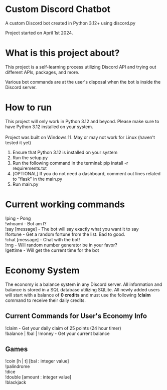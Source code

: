 # Custom Discord Chatbot
A custom Discord bot created in Python 3.12+ using discord.py <br/>
 
Project started on April 1st 2024. <br/>

# What is this project about?
This project is a self-learning process utilizing Discord API and trying out different
APIs, packages, and more. <br/>
 
Various bot commands are at the user's disposal when the bot is inside the Discord
server. <br/>

# How to run
This project will only work in Python 3.12 and beyond. Please make sure to have Python 3.12 installed on your system.<br>
<br>
Project was built on Windows 11. May or may not work for Linux (haven't tested it yet)

1) Ensure that Python 3.12 is installed on your system
2) Run the setup.py
3) Run the following command in the terminal: pip install -r requirements.txt
4) [OPTIONAL] If you do not need a dashboard, comment out lines related to "flask" in the main.py
5) Run main.py
 
# Current working commands
!ping - Pong <br/>
!whoami - Bot am I? <br/>
!say [message] - The bot will say exactly what you want it to say <br/>
!fortune - Get a random fortune from the list. Bad to good. <br/>
!chat [message] - Chat with the bot! <br/>
!rng - Will random number generator be in your favor? <br/>
!gettime - Will get the current time for the bot <br/>

# Economy System
The economy is a balance system in any Discord server. All information and balance is stored in a SQL database 
utilizing SQLite. All newly added users will start with a balance of **0 credits** and must use the following 
**!claim** command to receive their daily credits.

## Current Commands for User's Economy Info
!claim - Get your daily claim of 25 points (24 hour timer) <br/>
!balance | !bal | !money - Get your current balance <br/>

## Games
!coin [h | t] [bal : integer value] <br/>
!palindrome <br>
!dice <br>
!double [amount : integer value] <br>
!blackjack <br>
